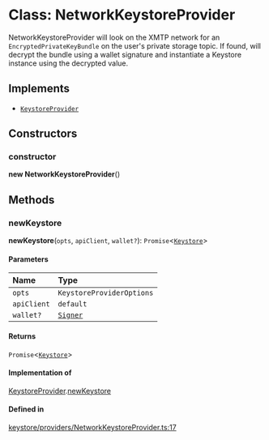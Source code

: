 <!---->
# Class: NetworkKeystoreProvider

NetworkKeystoreProvider will look on the XMTP network for an `EncryptedPrivateKeyBundle`
on the user's private storage topic. If found, will decrypt the bundle using a wallet
signature and instantiate a Keystore instance using the decrypted value.

## Implements

- [`KeystoreProvider`](../interfaces/KeystoreProvider.md)

## Constructors

### constructor

**new NetworkKeystoreProvider**()

## Methods

### newKeystore

**newKeystore**(`opts`, `apiClient`, `wallet?`): `Promise`<[`Keystore`](../interfaces/Keystore.md)\>

#### Parameters

| Name | Type |
| :------ | :------ |
| `opts` | `KeystoreProviderOptions` |
| `apiClient` | `default` |
| `wallet?` | [`Signer`](../interfaces/Signer.md) |

#### Returns

`Promise`<[`Keystore`](../interfaces/Keystore.md)\>

#### Implementation of

[KeystoreProvider](../interfaces/KeystoreProvider.md).[newKeystore](../interfaces/KeystoreProvider.md#newkeystore)

#### Defined in

[keystore/providers/NetworkKeystoreProvider.ts:17](https://github.com/xmtp/xmtp-js/blob/36ff630/src/keystore/providers/NetworkKeystoreProvider.ts#L17)
